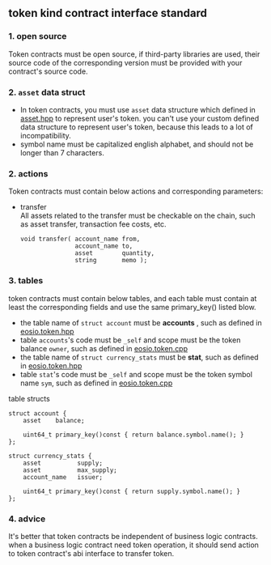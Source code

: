
## token kind contract interface standard

### 1. open source
Token contracts must be open source, if third-party libraries are used, their source code of the corresponding version must be provided with your contract's source code.

### 2. `asset` data struct
  - In token contracts, you must use `asset` data structure which defined in [asset.hpp](https://github.com/EOSIO/eos/blob/master/contracts/eosiolib/asset.hpp) to represent user's token. you can't use your custom defined data structure to represent user's token, because this leads to a lot of incompatibility.  
  - symbol name must be capitalized english alphabet, and should not be longer than 7 characters.
  
### 2. actions
Token contracts must contain below actions and corresponding parameters:  

  - transfer  
    All assets related to the transfer must be checkable on the chain, such as asset transfer, transaction fee costs, etc.
    ``` 
    void transfer( account_name from,
                   account_name to,
                   asset        quantity,
                   string       memo );
    ```

### 3. tables
token contracts must contain below tables, 
and each table must contain at least the corresponding fields and use the same primary_key() listed blow.

   - the table name of `struct account` must be **accounts** , such as defined in [eosio.token.hpp](https://github.com/EOSIO/eos/blob/master/contracts/eosio.token/eosio.token.hpp#L54)  
   - table `accounts`'s code must be `_self` and scope must be the token balance `owner`, such as defined in [eosio.token.cpp](https://github.com/EOSIO/eos/blob/master/contracts/eosio.token/eosio.token.cpp#L88)  
   - the table name of `struct currency_stats` must be **stat**, such as defined in [eosio.token.hpp](https://github.com/EOSIO/eos/blob/master/contracts/eosio.token/eosio.token.hpp#L55)  
   - table `stat`'s code must be `_self` and scope must be the token symbol name `sym`, such as defined in [eosio.token.cpp](https://github.com/EOSIO/eos/blob/master/contracts/eosio.token/eosio.token.cpp#L20)  
  
  table structs
  ``` 
  struct account {
      asset    balance;

      uint64_t primary_key()const { return balance.symbol.name(); }
  };

  struct currency_stats {
      asset          supply;
      asset          max_supply;
      account_name   issuer;

      uint64_t primary_key()const { return supply.symbol.name(); }
  };

  ```
### 4. advice
It's better that token contracts be independent of business logic contracts. when a business logic contract need token operation, it should send action to token contract's abi interface to transfer token.
